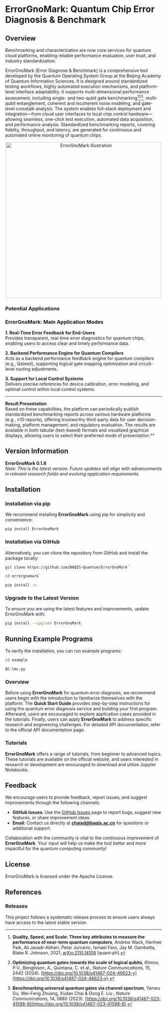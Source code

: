 # ErrorGnoMark: Quantum Chip Error Diagnosis & Benchmark

## Overview

Benchmarking and characterization are now core services for quantum cloud platforms, enabling reliable performance evaluation, user trust, and industry standardization.

ErrorGnoMark (Error Diagnose & Benchmark) is a comprehensive tool developed by the Quantum Operating System Group at the Beijing Academy of Quantum Information Sciences.  It is designed around standardized testing workflows, highly automated execution mechanisms, and platform-level interface adaptability. It supports multi-dimensional performance assessment, including single- and two-qubit gate benchmarking[^1][^2][^3], multi-qubit entanglement, coherent and incoherent noise modeling, and gate-level crosstalk analysis. The system enables full-stack deployment and integration—from cloud user interfaces to local chip control hardware—allowing seamless, one-click test execution, automated data acquisition, and performance analysis. Standardized benchmarking reports, covering fidelity, throughput, and latency, are generated for continuous and automated online monitoring of quantum chips.



<p align="center">
  <img src="errorgnomark/bmqc.png" alt="ErrorGnoMark Illustration" width="500px">
</p>

### Potential Applications

### ErrorGnoMark: Main Application Modes

**1. Real-Time Error Feedback for End-Users**  
Provides transparent, real-time error diagnostics for quantum chips, enabling users to access clear and timely performance data.

**2. Backend Performance Engine for Quantum Compilers**  
Acts as a backend performance feedback engine for quantum compilers (e.g., Qsteed), supporting logical gate mapping optimization and circuit-level routing adjustments.

**3. Support for Local Control Systems**  
Delivers precise references for device calibration, error modeling, and optimal control within local control systems.

---

**Result Presentation**  
Based on these capabilities, the platform can periodically publish standardized benchmarking reports across various hardware platforms (e.g., ≥10 reports), offering trustworthy third-party data for user decision-making, platform management, and regulatory evaluation.  The results are available in both tabular (text-based) formats and visualized graphical displays, allowing users to select their preferred mode of presentation.**



## Version Information

**ErrorGnoMark 0.1.8**  
*Note: This is the latest version. Future updates will align with advancements in relevant research fields and evolving application requirements.*

## Installation

### Installation via pip

We recommend installing **ErrorGnoMark** using pip for simplicity and convenience:

```bash
pip install ErrorGnoMark
```

### Installation via GitHub
Alternatively, you can clone the repository from GitHub and install the package locally:

```bash
git clone https://github.com/BAQIS-Quantum/ErrorGnoMark`
```

```bash
cd errorgnomark`
```

```bash
pip install -e
```

### Upgrade to the Latest Version
To ensure you are using the latest features and improvements, update ErrorGnoMark with:
```bash
pip install --upgrade ErrorGnoMark
```


## Running Example Programs

To verify the installation, you can run example programs:

```bash
cd example
```

```bash
QC-lmc.py
```

### Overview

Before using **ErrorGnoMark** for quantum error diagnosis, we recommend users begin with the introduction to familiarize themselves with the platform. The **Quick Start Guide** provides step-by-step instructions for using the quantum error diagnosis service and building your first program. Afterward, users are encouraged to explore application cases provided in the tutorials. Finally, users can apply **ErrorGnoMark** to address specific research and engineering challenges. For detailed API documentation, refer to the official API documentation page.

### Tutorials

**ErrorGnoMark** offers a range of tutorials, from beginner to advanced topics. These tutorials are available on the official website, and users interested in research or development are encouraged to download and utilize Jupyter Notebooks.



## Feedback

We encourage users to provide feedback, report issues, and suggest improvements through the following channels:

- **GitHub Issues**: Use the [GitHub Issues](https://github.com/BAQIS-Quantum/ErrorGnoMark/issues) page to report bugs, suggest new features, or share improvement ideas.
- **Email**: Contact us directly at **chaixd@baqis.ac.cn** for questions or additional support.

Collaboration with the community is vital to the continuous improvement of **ErrorGnoMark**. Your input will help us make the tool better and more impactful for the quantum computing community!



## License

ErrorGnoMark is licensed under the Apache License.

## References

[^1]: **Quality, Speed, and Scale: Three key attributes to measure the performance of near-term quantum computers**, Andrew Wack, Hanhee Paik, Ali Javadi-Abhari, Petar Jurcevic, Ismael Faro, Jay M. Gambetta, Blake R. Johnson, 2021, [arXiv:2110.14108](https://arxiv.org/abs/2110.14108) [quant-ph].

[^2]: **Optimizing quantum gates towards the scale of logical qubits**, Klimov, P.V., Bengtsson, A., Quintana, C. et al., *Nature Communications*, 15, 2442 (2024). [https://doi.org/10.1038/s41467-024-46623-y](https://doi.org/10.1038/s41467-024-46623-y).

[^3]: **Benchmarking universal quantum gates via channel spectrum**, Yanwu Gu, Wei-Feng Zhuang, Xudan Chai & Dong E. Liu , *Nature Communications*, 14, 5880 (2023). [https://doi.org/10.1038/s41467-023-41598-8](https://doi.org/10.1038/s41467-023-41598-8).



### Releases

This project follows a systematic release process to ensure users always have access to the latest stable version.

